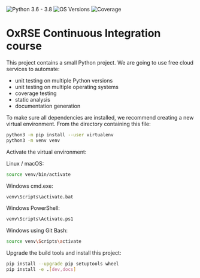 ![Python 3.6 - 3.8](https://github.com/santiagorevale/ci_course/workflows/Python%203.6%20-%203.8/badge.svg)
![OS Versions](https://github.com/santiagorevale/ci_course/workflows/OS%20Versions/badge.svg)
![Coverage](https://github.com/santiagorevale/ci_course/workflows/coverage/badge.svg)

# OxRSE Continuous Integration course

This project contains a small Python project. We are going to use free cloud services to automate:

- unit testing on multiple Python versions
- unit testing on multiple operating systems
- coverage testing
- static analysis
- documentation generation

To make sure all dependencies are installed, we recommend creating a new virtual environment.
From the directory containing this file:

```bash
python3 -m pip install --user virtualenv
python3 -m venv venv
```

Activate the virtual environment:

Linux / macOS:
```bash
source venv/bin/activate
```

Windows cmd.exe:
```bash
venv\Scripts\activate.bat
```

Windows PowerShell:
```bash
venv\Scripts\Activate.ps1
```

Windows using Git Bash:
```bash
source venv\Scripts\activate
```

Upgrade the build tools and install this project:

```bash
pip install --upgrade pip setuptools wheel
pip install -e .[dev,docs]
```
